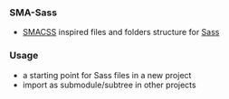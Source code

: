 ### SMA-Sass

 - [SMACSS](http://smacss.com) inspired files and folders structure for [Sass](http://sass-lang.com)

### Usage

 - a starting point for Sass files in a new project
 - import as submodule/subtree in other projects

